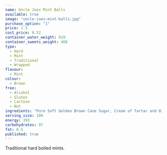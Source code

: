 ```yaml
---
name: Uncle Joes Mint Balls
available: true
image: "uncle-joes-mint-balls.jpg"
purchase_option: "1"
price: 1.3
cost_price: 0.52
container_water_weight: 919
container_sweets_weight: 468
type: 
  - Hard
  - Mint
  - Traditional
  - Wrapped
flavour: 
  - Mint
colour: 
  - Brown
free: 
  - Alcohol
  - Gluten
  - Lactose
  - Nut
ingredients: "Pure Soft Golden Brown Cane Sugar, Cream of Tartar and Oil of Peppermint."
serving_size: 100
energy: 393
carbohydrates: 97
fat: 0.5
published: true
---
```

Traditional hard boiled mints.